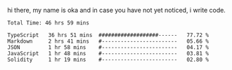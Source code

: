 hi there, my name is oka and in case you have not yet noticed, i write code.

<!--START_SECTION:waka-->

```javascript, typescript, go, python, dockerfile, yaml, markdown, html, javascriptreact, typescriptreact, json, rust
Total Time: 46 hrs 59 mins

TypeScript   36 hrs 51 mins  ###################------   77.72 %
Markdown     2 hrs 41 mins   #------------------------   05.66 %
JSON         1 hr 58 mins    #------------------------   04.17 %
JavaScript   1 hr 48 mins    #------------------------   03.81 %
Solidity     1 hr 19 mins    #------------------------   02.80 %
```

<!--END_SECTION:waka-->

<!--
**okawibawa/okawibawa** is a ✨ _special_ ✨ repository because its `README.md` (this file) appears on your GitHub profile.

Here are some ideas to get you started:

- 🔭 I’m currently working on ...
- 🌱 I’m currently learning ...
- 👯 I’m looking to collaborate on ...
- 🤔 I’m looking for help with ...
- 💬 Ask me about ...
- 📫 How to reach me: ...
- 😄 Pronouns: ...
- ⚡ Fun fact: ...
-->

